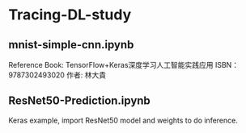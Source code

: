 # Tracing-DL-study

## mnist-simple-cnn.ipynb
Reference Book: TensorFlow+Keras深度学习人工智能实践应用 ISBN：9787302493020 作者: 林大貴

## ResNet50-Prediction.ipynb
Keras example, import ResNet50 model and weights to do inference.

